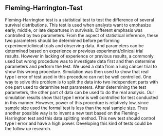 ## Fleming-Harrington-Test
Fleming-Harrington test is a statistical test to test the difference of several
survival distributions. This test is used when analysts want to emphasize
early, middle, or late departures in survivals. Different emphasis was controlled by two parameters. From the aspect of statistical inference, these
two parameters should be determined before performing experiment/clinical
trials and observing data. And parameters can be determined based on experience or previous experiment/clinical trial results. However in lacking of
experience or previous results, a commonly used but wrong procedure was to
investigate data first and then determine parameters and perform the test.
We used a data from a lung cancer trial to show this wrong procedure. Simulation was then used to show that real type I error of test used in this
procedure can not be well controlled. One way to solve this problem is to
split the data into two independent parts with one part used to determine
test parameters. After determining the test parameters, the other part of
data can be used to do the real analysis. Our simulation results show that
type I error is well controlled for test conducted in this manner. However, power of this procedure is relatively low, since sample size used the formal
test is less than the real sample size. Thus another possible way is to invent a new test based on the Fleming-Harrington test and this data splitting
method. This new test should control type I error and have a high power.
Developing this kind of tests could be the follow up research.
